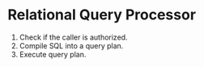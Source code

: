 Relational Query Processor
==========================

1. Check if the caller is authorized.
2. Compile SQL into a query plan.
3. Execute query plan.